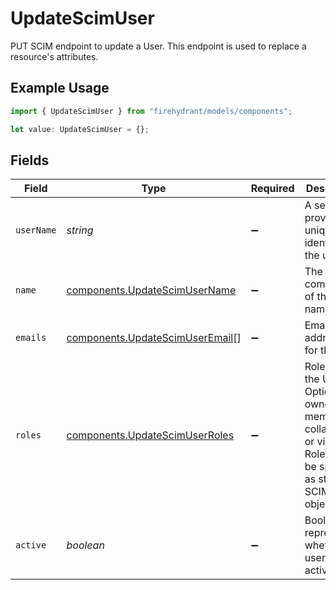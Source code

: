 # UpdateScimUser

PUT SCIM endpoint to update a User. This endpoint is used to replace a resource's attributes.

## Example Usage

```typescript
import { UpdateScimUser } from "firehydrant/models/components";

let value: UpdateScimUser = {};
```

## Fields

| Field                                                                                                                           | Type                                                                                                                            | Required                                                                                                                        | Description                                                                                                                     |
| ------------------------------------------------------------------------------------------------------------------------------- | ------------------------------------------------------------------------------------------------------------------------------- | ------------------------------------------------------------------------------------------------------------------------------- | ------------------------------------------------------------------------------------------------------------------------------- |
| `userName`                                                                                                                      | *string*                                                                                                                        | :heavy_minus_sign:                                                                                                              | A service provider's unique identifier for the user                                                                             |
| `name`                                                                                                                          | [components.UpdateScimUserName](../../models/components/updatescimusername.md)                                                  | :heavy_minus_sign:                                                                                                              | The components of the user's name                                                                                               |
| `emails`                                                                                                                        | [components.UpdateScimUserEmail](../../models/components/updatescimuseremail.md)[]                                              | :heavy_minus_sign:                                                                                                              | Email addresses for the User                                                                                                    |
| `roles`                                                                                                                         | [components.UpdateScimUserRoles](../../models/components/updatescimuserroles.md)                                                | :heavy_minus_sign:                                                                                                              | Roles for the User. Options are owner, member, collaborator, or viewer. Roles may be specified as strings or SCIM role objects. |
| `active`                                                                                                                        | *boolean*                                                                                                                       | :heavy_minus_sign:                                                                                                              | Boolean that represents whether user is active                                                                                  |